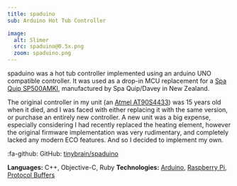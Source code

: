 ```yaml
---
title: spaduino
sub: Arduino Hot Tub Controller

image:
  alt: Slimer
  src: spaduino@0.5x.png
  zoom: spaduino.png
---
```


spaduino was a hot tub controller implemented using an arduino UNO compatible controller. It was used as a drop-in MCU replacement for a [Spa Quip SP500AMKI][sq], manufactured by Spa Quip/Davey in New Zealand.

The original controller in my unit (an [Atmel AT90S4433][avr]) was 15 years old when it died, and I was faced with either replacing it with the same version, or purchase an entirely new controller. A new unit was a big expense, especially considering I had recently replaced the heating element, however the original firmware implementation was very rudimentary, and completely lacked any modern ECO features. And so I decided to implement my own.

:fa-github: GitHub: [tinybrain/spaduino][github]

**Languages:** C++, Objective-C, Ruby
**Technologies:** [Arduino][arduino], [Raspberry Pi][rpi], [Protocol Buffers][protobuf]

[sq]: http://www.spa-quip.co.nz/shop/Controllers/Spa+Power+500/Spa+Power+500+2kW.html
[avr]: http://www.atmel.com/images/doc1042.pdf

[github]:https://github.com/tinybrain/spaduino/

[arduino]:https://arduino.cc/
[rpi]:https://www.raspberrypi.org/
[protobuf]:https://developers.google.com/protocol-buffers/
